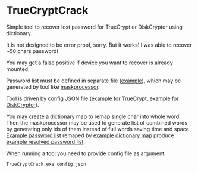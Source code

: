 TrueCryptCrack
==============

Simple tool to recover lost password for TrueCrypt or DiskCryptor using dictionary.

It is not designed to be error proof, sorry.
But it works! I was able to recover ~50 chars password!

You may get a false positive if device you want to recover is already mounted.

Password list must be defined in separate file ([example](https://github.com/keradus/TrueCryptCrack/blob/master/TrueCryptCrack/bin/Release/sample_passwords.txt)), which may be generated by tool like [maskprocessor](http://hashcat.net/wiki/doku.php?id=maskprocessor).

Tool is driven by config JSON file ([example for TrueCrypt](TrueCryptCrack/bin/Release/sample_config.json), [example for DiskCryptor](TrueCryptCrack/bin/Release/sample_config_DiskCryptor.json)).

You may create a dictionary map to remap single char into whole word. Then the maskprocessor may be used to generate list of combined words by generating only ids of them instead of full words saving time and space. [Example password list](https://github.com/keradus/TrueCryptCrack/blob/master/TrueCryptCrack/bin/Release/sample_passwords.txt) remaped by [example dictionary map](https://github.com/keradus/TrueCryptCrack/blob/master/TrueCryptCrack/bin/Release/sample_config.json) produce [example resolved password list](https://github.com/keradus/TrueCryptCrack/blob/master/TrueCryptCrack/bin/Release/sample_passwords_full.txt).

When running a tool you need to provide config file as argument:
```console
TrueCryptCrack.exe config.json
```
